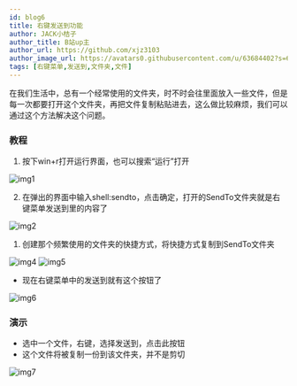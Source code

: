 ```yaml
---
id: blog6
title: 右键发送到功能
author: JACK小桔子
author_title: B站up主
author_url: https://github.com/xjz3103
author_image_url: https://avatars0.githubusercontent.com/u/63684402?s=60&v=4
tags: [右键菜单,发送到,文件夹,文件]
---
```

在我们生活中，总有一个经常使用的文件夹，时不时会往里面放入一些文件，但是每一次都要打开这个文件夹，再把文件复制粘贴进去，这么做比较麻烦，我们可以通过这个方法解决这个问题。
<!--truncate-->
### 教程
1. 按下win+r打开运行界面，也可以搜索“运行”打开

![img1](https://s1.ax1x.com/2020/07/05/U91Wl9.png)

2. 在弹出的界面中输入shell:sendto，点击确定，打开的SendTo文件夹就是右键菜单发送到里的内容了

![img2](https://s1.ax1x.com/2020/07/05/U91RSJ.png)

1. 创建那个频繁使用的文件夹的快捷方式，将快捷方式复制到SendTo文件夹

![img4](https://s1.ax1x.com/2020/07/05/U916FU.png)
![img5](https://s1.ax1x.com/2020/07/05/U91gW4.png)

* 现在右键菜单中的发送到就有这个按钮了

![img6](https://s1.ax1x.com/2020/07/05/U91cYF.png)
### 演示
* 选中一个文件，右键，选择发送到，点击此按钮
* 这个文件将被复制一份到该文件夹，并不是剪切

![img7](https://s1.ax1x.com/2020/07/05/U91fyR.png)